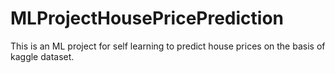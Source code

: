 # MLProjectHousePricePrediction
This is an ML project for self learning to predict house prices on the basis of kaggle dataset.
